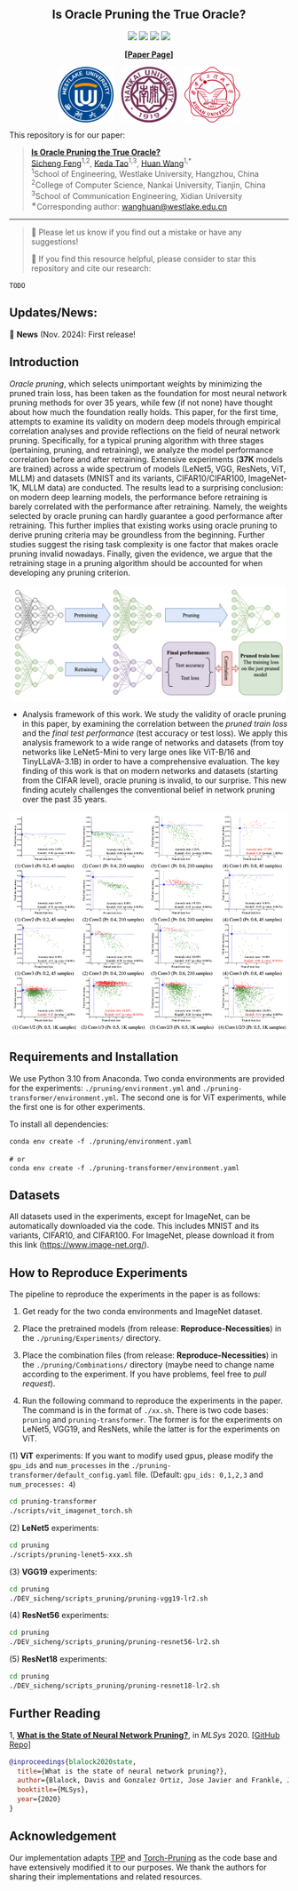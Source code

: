 <div align="center">
  <h2><b> Is Oracle Pruning the True Oracle? </b></h2>
</div>

<div align="center">

![](https://img.shields.io/github/last-commit/fscdc/Oracle-Pruning-Sanity-Check?color=green)
![](https://img.shields.io/github/stars/fscdc/Oracle-Pruning-Sanity-Check?color=yellow)
![](https://img.shields.io/github/forks/fscdc/Oracle-Pruning-Sanity-Check?color=lightblue)
![](https://img.shields.io/badge/PRs-Welcome-green)

</div>

<div align="center">

**[<a href="">Paper Page</a>]**

</div>

<!-- <div align="center">

<img src="./figures/logo.jpg" height = "100" alt="" align=center />

</div> -->

<div align="center">

<img src="./figures/wlu-logo.png" height="100" alt="" align="center" style="margin-right: 10px;" />
<img src="./figures/nku-logo.png" height="100" alt="" align="center" style="margin-right: 10px;" />
<img src="./figures/xdu-logo.png" height="100" alt="" align="center" />

</div>

This repository is for our paper:

> **[Is Oracle Pruning the True Oracle?](https://github.com/fscdc/Oracle-Pruning-Sanity-Check)** \
> [Sicheng Feng](https://fscdc.github.io/)<sup>1,2</sup>, [Keda Tao](https://kd-tao.github.io/)<sup>1,3</sup>, [Huan Wang](http://huanwang.tech/)<sup>1,*</sup> \
> <sup>1</sup>School of Engineering, Westlake University, Hangzhou, China \
> <sup>2</sup>College of Computer Science, Nankai University, Tianjin, China \
> <sup>3</sup>School of Communication Engineering, Xidian University \
> <sup>∗</sup>Corresponding author: wanghuan@westlake.edu.cn


---
>
> 🙋 Please let us know if you find out a mistake or have any suggestions!
> 
> 🌟 If you find this resource helpful, please consider to star this repository and cite our research:

```
TODO
```

## Updates/News:

🚩 **News** (Nov. 2024): First release!

## Introduction
*Oracle pruning*, which selects unimportant weights by minimizing the pruned train loss, has been taken as the foundation for most neural network pruning methods for over 35 years, while few (if not none) have thought about how much the foundation really holds. This paper, for the first time, attempts to examine its validity on modern deep models through empirical correlation analyses and provide reflections on the field of neural network pruning. Specifically, for a typical pruning algorithm with three stages (pertaining, pruning, and retraining), we analyze the model performance correlation before and after retraining. Extensive experiments (**37K** models are trained) across a wide spectrum of models (LeNet5, VGG, ResNets, ViT, MLLM) and datasets (MNIST and its variants, CIFAR10/CIFAR100, ImageNet-1K, MLLM data) are conducted. The results lead to a surprising conclusion: on modern deep learning models, the performance before retraining is barely correlated with the performance after retraining. Namely, the weights selected by oracle pruning can hardly guarantee a good performance after retraining. This further implies that existing works using oracle pruning to derive pruning criteria may be groundless from the beginning. Further studies suggest the rising task complexity is one factor that makes oracle pruning invalid nowadays. Finally, given the evidence, we argue that the retraining stage in a pruning algorithm should be accounted for when developing any pruning criterion.

<p align="center">
<img src="./figures/1.jpg" height = "210" alt="" align=center />
</p>

- Analysis framework of this work. We study the validity of oracle pruning in this paper, by examining the correlation between the *pruned train loss* and the *final test performance* (test accuracy or test loss). We apply this analysis framework to a wide range of networks and datasets (from toy networks like LeNet5-Mini to very large ones like ViT-B/16 and TinyLLaVA-3.1B) in order to have a comprehensive evaluation. The key finding of this work is that on modern networks and datasets (starting from the CIFAR level), oracle pruning is invalid, to our surprise. This new finding acutely challenges the conventional belief in network pruning over the past 35 years.


<p align="center">
<img src="./figures/2.jpg" height = "400" alt="" align=center />
</p>



## Requirements and Installation

We use Python 3.10 from Anaconda. Two conda environments are provided for the experiments: `./pruning/environment.yml` and `./pruning-transformer/environment.yml`. The second one is for ViT experiments, while the first one is for other experiments.

To install all dependencies:
```
conda env create -f ./pruning/environment.yaml

# or
conda env create -f ./pruning-transformer/environment.yaml
```

## Datasets
All datasets used in the experiments, except for ImageNet, can be automatically downloaded via the code. This includes MNIST and its variants, CIFAR10, and CIFAR100. For ImageNet, please download it from this link (https://www.image-net.org/).


## How to Reproduce Experiments 


The pipeline to reproduce the experiments in the paper is as follows:


1. Get ready for the two conda environments and ImageNet dataset.


2. Place the pretrained models (from release: **Reproduce-Necessities**) in the `./pruning/Experiments/` directory. 


3. Place the combination files (from release: **Reproduce-Necessities**) in the `./pruning/Combinations/` directory (maybe need to change name according to the experiment. If you have problems, feel free to *pull request*). 


4. Run the following command to reproduce the experiments in the paper. The command is in the format of `./xx.sh`. There is two code bases: `pruning` and `pruning-transformer`. The former is for the experiments on LeNet5, VGG19, and ResNets, while the latter is for the experiments on ViT.


(1) **ViT** experiments: If you want to modify used gpus, please modify the `gpu_ids` and `num_processes` in the `./pruning-transformer/default_config.yaml` file. (Default: `gpu_ids: 0,1,2,3` and `num_processes: 4`)


```bash
cd pruning-transformer
./scripts/vit_imagenet_torch.sh
```

(2) **LeNet5** experiments: 

```bash
cd pruning
./scripts/pruning-lenet5-xxx.sh
```

(3) **VGG19** experiments: 

```bash
cd pruning
./DEV_sicheng/scripts_pruning/pruning-vgg19-lr2.sh
```

(4) **ResNet56** experiments: 

```bash
cd pruning
./DEV_sicheng/scripts_pruning/pruning-resnet56-lr2.sh
```

(5) **ResNet18** experiments: 

```bash
cd pruning
./DEV_sicheng/scripts_pruning/pruning-resnet18-lr2.sh
```

## Further Reading

1, [**What is the State of Neural Network Pruning?**](https://arxiv.org/abs/2003.03033), in *MLSys* 2020.
[\[GitHub Repo\]](https://github.com/jjgo/shrinkbench)

```bibtex
@inproceedings{blalock2020state,
  title={What is the state of neural network pruning?},
  author={Blalock, Davis and Gonzalez Ortiz, Jose Javier and Frankle, Jonathan and Guttag, John},
  booktitle={MLSys},
  year={2020}
}
```

## Acknowledgement
Our implementation adapts [TPP](https://github.com/MingSun-Tse/TPP) and [Torch-Pruning](https://github.com/VainF/Torch-Pruning) as the code base and have extensively modified it to our purposes. We thank the authors for sharing their implementations and related resources.